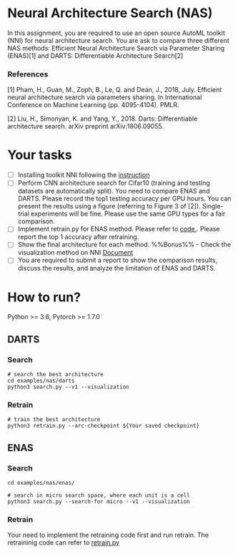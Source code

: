 # Neural Architecture Search (NAS)
In this assignment, you are required to use an open source AutoML toolkit (NNI) for neural architecture search. You are ask to compare three different NAS methods:
Efficient Neural Architecture Search via Parameter Sharing (ENAS)[1] and DARTS: Differentiable Architecture Search[2]

### References 
[1] Pham, H., Guan, M., Zoph, B., Le, Q. and Dean, J., 2018, July. Efficient neural architecture search via parameters sharing. In International Conference on Machine Learning (pp. 4095-4104). PMLR.

[2] Liu, H., Simonyan, K. and Yang, Y., 2018. Darts: Differentiable architecture search. arXiv preprint arXiv:1806.09055.


# Your tasks
- [ ] Installing toolkit NNI following the [instruction](https://nni.readthedocs.io/en/stable/Tutorial/InstallationLinux.html#installation) 
- [ ] Perform CNN architecture search for Cifar10 (training and testing datasets are automatically split). You need to compare ENAS and DARTS. Please record the top1 testing accuracy per GPU hours. You can present the results using a figure (referring to Figure 3 of [2]). Single-trial experiments will be fine. Please use the same GPU types for a fair comparison.
- [ ] Implement retrain.py for ENAS method. Please refer to [code.](https://github.com/microsoft/nni/blob/master/examples/nas/darts/retrain.py). Please report the top 1 accuracy after retraining.
- [ ] Show the final architecture for each method. %%Bonus%% - Check the visualization method on NNI [Document](https://nni.readthedocs.io/en/stable/NAS/Visualization.html?highlight=visualizationhttps://nni.readthedocs.io/en/stable/NAS/Visualization.html?highlight=visualization)
- [ ] You are required to submit a report to show the comparison results, discuss the results, and analyze the limitation of ENAS and DARTS.

# How to run?
Python >= 3.6, Pytorch >= 1.7.0

## DARTS
### Search
```
# search the best architecture
cd examples/nas/darts
python3 search.py --v1 --visualization
```
### Retrain
```
# train the best architecture
python3 retrain.py --arc-checkpoint ${Your saved checkpoint}
```

## ENAS
### Search 
```
cd examples/nas/enas/

# search in micro search space, where each unit is a cell
python3 search.py --search-for micro --v1 --visualization
```
### Retrain
Your need to implement the retraining code first and run retrain. The retraininig code can refer to [retrain.py](https://github.com/microsoft/nni/blob/master/examples/nas/darts/retrain.py)



